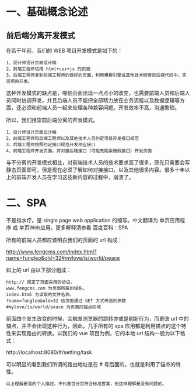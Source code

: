 # 一、基础概念论述

## 前后端分离开发模式
在若干年前，我们的 WEB 项目开发模式是如下的：

    1、设计师设计页面设计稿
    2、前端工程师切成 html+css+js 的页面
    3、后端工程师拿到前端工程师的做好的页面，利用模板引擎或其他技术嵌套进后端代码中，实现项目开发。

这种开发模式的缺点是，哪怕页面出现一点点小的改变，也需要前端人员和后端人员同时协调开发，并且后端人员不能把全部精力放在业务流程以及数据逻辑等方面，还必须和前端人员一起来处理各种兼容问题。开发效率不高，沟通繁琐。

所以，我们推崇前后端分离的开发模式。

    1、设计师设计页面设计稿
    2、前端工程师和后端工程师以及其他技术人员约定项目开发接口规范
    3、后端工程师按照约定接口规范开发相应接口
    4、前端工程师开发页面，并对接后端接口（可能先期采用假接口）开发页面

与不分离的开发模式相比，对前端技术人员的技术要求高了很多，原先只需要会写静态页面即可，但是现在必须了解如何对接接口，以及其他很多内容。很多十年以上的前端开发人员在学习这些新内容的过程中，崩溃了。

# 二、SPA

不是指水疗。是 single page web application 的缩写。中文翻译为 单页应用程序 或 单页Web应用。更多解释清参看 百度百科：SPA

所有的前端人员都应该明白我们的页面的 url 构成：

http://www.fengcms.com/index.html?name=fungleo&old=32#mylove/is/world/peace

如上的 url 由以下部分组成：

    http:// 规定了页面采用的协议。
    www.fengcms.com 为页面所属的域名。
    index.html 为读取的文件名称。
    ?name=fungleo&old=32 给页面通过 GET 方式传送的参数
    #mylove/is/world/peace 为页面的锚点区域

前面四个发生改变的时候，会触发浏览器的跳转亦或是刷新行为，而更改 url 中的锚点，并不会出现这种行为，因此，几乎所有的 spa 应用都是利用锚点的这个特性来实现路由的转换。以我们的 vue 项目为例，它的本地 url 结构一般为以下格式：

http://localhost:8080/#/setting/task

可以明显的看到我们所谓的路由地址是在 # 号后面的，也就是利用了锚点的特性。

    以上理解是我的个人描述，不代表百分百符合标准答案，但这样理解是没有问题的。
